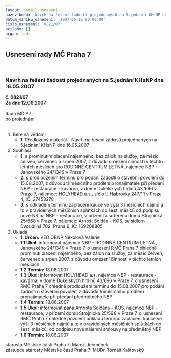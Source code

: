 ```yaml
---
layout: detail_usneseni
nazev_bodu: 'Návrh na řešení žádostí projednaných na 5.jednání KHsNP dne 16.05.2007 '
datum_vzniku_usneseni: '2007-06-12 00:00:00'
cislo_usneseni: '0821/07'
prilohy: []
organ: rada
---
```

<div id="ucUsn_pList" class="usn">
	<span><h2>Usnesení rady MČ Praha 7 </h2>
<br></span><div class="standBody">
<span><h3>Návrh na řešení žádostí projednaných na 5.jednání KHsNP dne 16.05.2007 </h3></span><div class="center">
		<strong>č. 0821/07</strong><br>
	</div>
<div class="center">
		<strong>Ze dne 12.06.2007</strong><br><br>
	</div>Rada MČ P7<br> po projednání<br><br><ol>
<li>Bere na vědomí<ul><li>
<strong>1.</strong> Předložený materiál - Návrh na řešení žádostí projednaných na 5.jednání KHsNP dne 16.05.2007 </li></ul>
</li>
<li>Souhlasí<ul>
<li>
<strong>1.</strong> s prominutím placení nájemného, bez záloh na služby, za měsíc červen, červenec a srpen 2007, z důvodu omezení činnosti v těchto letních měsících pro RODINNÉ CENTRUM LETNÁ,  nájemce NBP - Janovského 24/1349 v Praze 7 </li>
<li>
<strong>2.</strong> s prodloužením termínu pro podání žádosti o stavební povolení  do 15.08.2007, z důvodu tříměsíčního prodlení pronajímatele při předání NBP - restaurace -  kavárna, v domě Dukelských hrdinů 43/696 v Praze 7,  nájemce: HOLYHEAD a.s., sídlo U Habrovky 247/11 v Praze 4, IČ: 27453278</li>
<li>
<strong>3.</strong> s odkladem termínu zaplacení kauce ve výši 3 měsíčních nájmů a to v pravidelných měsíčních splátkách do šesti měsíců od podpisu nové NS na NBP - restaurace, v přízemí a suterénu domu Strojnická 25/568 v Praze 7, nájemce: Arnošt Soldán - KOS, se sídlem Dvoudílná 702, Praha 9, IČ: 169208805</li>
</ul>
</li>
<li>Ukládá<ul>
<li>
<strong>1. Určen: </strong>VED OBNP Nekolová Valerie</li>
<li>
<strong>1.1 Úkol: </strong>informovat nájemce NBP - RODINNÉ CENTRUM LETNÁ , Janovského 24/1349 v Praze 7, o usnesení RMČ Praha 7 ohledně prominutí placení nájemného, bez záloh na služby, za měsíc červen, červenec a srpen 2007, z důvodu omezení činnosti v těchto letních měsících  </li>
<li>
<strong>1.2 Termín: </strong>18.06.2007</li>
<li>
<strong>1.3 Úkol: </strong>informovat HOLYHEAD a.s. nájemce NBP - restaurace - kavárna, v domě Dukelských hrdinů 43/696 v Praze 7, o usnesení RMČ Praha 7 ohledně prodloužení termínu do 15.08.2007 pro podání žádosti o stavební povolení z důvodu tříměsíčního prodlení pronajímatele při předání předmětného NBP </li>
<li>
<strong>1.4 Termín: </strong>18.06.2007</li>
<li>
<strong>1.5 Úkol: </strong>informovat pana  Arnošta Soldána - KOS, nájemce NBP - restaurace, v přízemí domu Strojnická 25/568 v Praze 7, o usnesení RMČ Praha 7 ohledně povolení odkladu termínu zaplacení kauce ve výši 3 měsíčních nájmů a to v pravidelných měsíčních splátkách do šesti měsíců, od podpisu nové nájemní smlouvy na předmětný NBP</li>
<li>
<strong>1.6 Termín: </strong>18.06.2007</li>
</ul>
</li>
</ol>starosta Městské části Praha 7: Marek Ječmének<br>zástupce starosty Městské části Praha 7: MUDr. Tomáš Kaštovský 
</div>
</div>